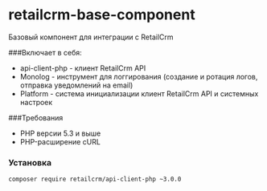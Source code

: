 retailcrm-base-component
========================

Базовый компонент для интеграции с RetailCrm

###Включает в себя:

* api-client-php - клиент RetailCrm API
* Monolog - инструмент для логгирования (создание и ротация логов, отправка уведомлений на email)
* Platform - система инициализации клиент RetailCrm API и системных настроек


###Требования

* PHP версии 5.3 и выше
* PHP-расширение cURL


### Установка
```
composer require retailcrm/api-client-php ~3.0.0
```

